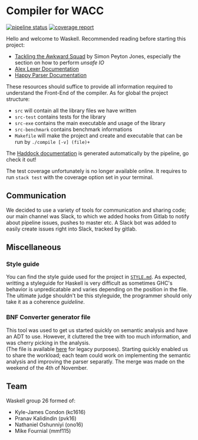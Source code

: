 # Compiler for WACC
[![pipeline status](https://gitlab.doc.ic.ac.uk/waskell/compiler/badges/master/pipeline.svg)](https://gitlab.doc.ic.ac.uk/waskell/compiler/commits/master)
[![coverage report](https://gitlab.doc.ic.ac.uk/waskell/compiler/badges/master/coverage.svg)](https://gitlab.doc.ic.ac.uk/waskell/compiler/commits/master)

Hello and welcome to Waskell. Recommended reading before starting this project:

* [Tackling the Awkward Squad](https://www.microsoft.com/en-us/research/wp-content/uploads/2016/07/mark.pdf)
  by Simon Peyton Jones, especially the section on how to perform *unsafe IO*
* [Alex Lexer Documentation](https://www.haskell.org/alex/doc/html/index.html)
* [Happy Parser Documentation](https://www.haskell.org/happy/doc/html/index.html)

These resources should suffice to provide all information required to understand the Front-End of the compiler.
As for global the project structure:
* `src` will contain all the library files we have written
* `src-test` contains tests for the library
* `src-exe` contains the main executable and usage of the library
* `src-benchmark` contains benchmark informations
* `Makefile` will make the project and create and executable that can be run by
  `./compile [-v] (file)+`

The [Haddock documentation](https://www.doc.ic.ac.uk/~mmf115/Waskell-docs/)
is generated automatically by the pipeline, go check
it out!


The test coverage unfortunately is no longer available online. It requires to run `stack test` with the coverage option set in your terminal.

## Communication

We decided to use a variety of tools for communication and sharing code; our
main channel was Slack, to which we added hooks from Gitlab to notify about
pipeline issues, pushes to master etc. A Slack bot was added to easily create 
issues right into Slack, tracked by gitlab.

## Miscellaneous

### Style guide

You can find the style guide used for the project in [`STYLE.md`](https://gitlab.doc.ic.ac.uk/waskell/compiler/blob/master/STYLE.md).
As expected, writting a styleguide for Haskell is very difficult as sometimes
GHC's behavior is unpredicatable and varies depending on the position in the
file. The ultimate judge shouldn't be this styleguide, the programmer should
only take it as a coherence *guideline*.

### BNF Converter generator file

This tool was used to get us started quickly on semantic analysis and have an ADT to use. 
However, it cluttered the tree with too much information, and was cherry picking in the analysis.  
(The file is available [here](https://www.gitlab.doc.ic.ac.uk/waskell/compiler/blob/master/STYLE.md)
for legacy purposes). Starting quickly enabled us to share the workload; each
team could work on implementing the semantic analysis and improving the parser
separatly. The merge was made on the weekend of the 4th of November.

## Team

Waskell group 26 formed of:
  * Kyle-James Condon    (kc1616)
  * Pranav Kalidindin    (pvk16)
  * Nathaniel Oshunniyi  (ono16)
  * Mike Fournial        (mmf115)
